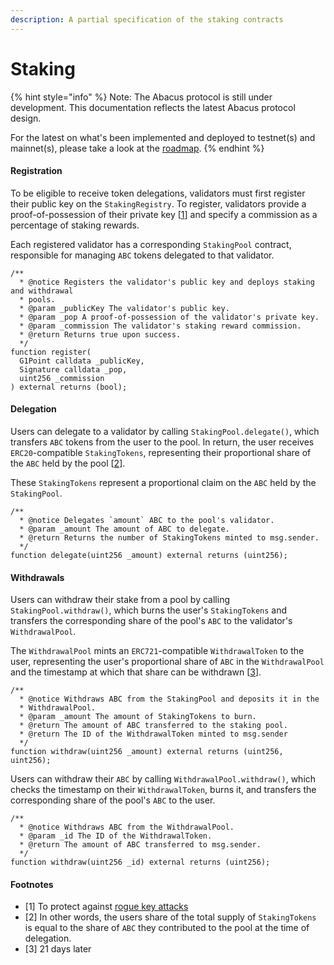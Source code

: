 ```yaml
---
description: A partial specification of the staking contracts
---
```


# Staking

{% hint style="info" %}
Note: The Abacus protocol is still under development. This documentation reflects the latest Abacus protocol design.

For the latest on what's been implemented and deployed to testnet(s) and mainnet(s), please take a look at the [roadmap](../../../resources/roadmap.md).
{% endhint %}

#### Registration

To be eligible to receive token delegations, validators must first register their public key on the `StakingRegistry`. To register, validators provide a proof-of-possession of their private key \[[1](staking.md#footnotes)] and specify a commission as a percentage of staking rewards.

Each registered validator has a corresponding `StakingPool` contract, responsible for managing `ABC` tokens delegated to that validator.

```solidity
/**
  * @notice Registers the validator's public key and deploys staking and withdrawal
  * pools.
  * @param _publicKey The validator's public key.
  * @param _pop A proof-of-possession of the validator's private key.
  * @param _commission The validator's staking reward commission.
  * @return Returns true upon success.
  */
function register(
  G1Point calldata _publicKey,
  Signature calldata _pop,
  uint256 _commission
) external returns (bool);
```

#### Delegation

Users can delegate to a validator by calling `StakingPool.delegate()`, which transfers `ABC` tokens from the user to the pool. In return, the user receives `ERC20`-compatible `StakingTokens`, representing their proportional share of the `ABC` held by the pool \[[2](staking.md#undefined)].

These `StakingTokens` represent a proportional claim on the `ABC` held by the `StakingPool`.

```solidity
/**
  * @notice Delegates `amount` ABC to the pool's validator.
  * @param _amount The amount of ABC to delegate.
  * @return Returns the number of StakingTokens minted to msg.sender.
  */
function delegate(uint256 _amount) external returns (uint256);
```

#### Withdrawals

Users can withdraw their stake from a pool by calling `StakingPool.withdraw()`, which burns the user's `StakingTokens` and transfers the corresponding share of the pool's `ABC`  to the validator's `WithdrawalPool`.

The `WithdrawalPool` mints an `ERC721`-compatible `WithdrawalToken` to the user, representing the user's proportional share of `ABC` in the `WithdrawalPool` and the timestamp at which that share can be withdrawn \[[3](staking.md#footnotes)].

```solidity
/**
  * @notice Withdraws ABC from the StakingPool and deposits it in the
  * WithdrawalPool.
  * @param _amount The amount of StakingTokens to burn.
  * @return The amount of ABC transferred to the staking pool.
  * @return The ID of the WithdrawalToken minted to msg.sender
  */
function withdraw(uint256 _amount) external returns (uint256, uint256);
```

Users can withdraw their `ABC` by calling `WithdrawalPool.withdraw()`, which checks the timestamp on their `WithdrawalToken`, burns it, and transfers the corresponding share of the pool's `ABC` to the user.

```solidity
/**
  * @notice Withdraws ABC from the WithdrawalPool.
  * @param _id The ID of the WithdrawalToken.
  * @return The amount of ABC transferred to msg.sender.
  */
function withdraw(uint256 _id) external returns (uint256);
```

#### Footnotes

* \[1] To protect against [rogue key attacks](https://rist.tech.cornell.edu/papers/pkreg.html)
* \[2] In other words, the users share of the total supply of `StakingTokens` is equal to the share of `ABC` they contributed to the pool at the time of delegation.
* \[3] 21 days later
